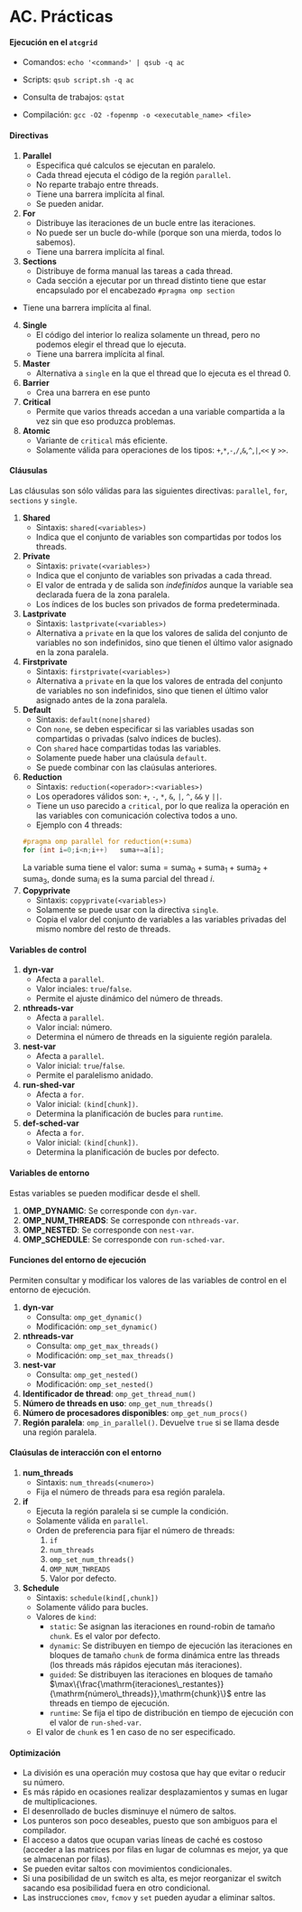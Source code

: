 # AC. Prácticas

#### Ejecución en el `atcgrid`

- Comandos: `echo '<command>' | qsub -q ac`

- Scripts: `qsub script.sh -q ac`

- Consulta de trabajos: `qstat`

- Compilación: `gcc -O2 -fopenmp -o <executable_name> <file>`

#### Directivas

1. **Parallel**
	- Especifica qué calculos se ejecutan en paralelo.
	- Cada thread ejecuta el código de la región `parallel`.
	- No reparte trabajo entre threads.
	- Tiene una barrera implícita al final.
	- Se pueden anidar.
2. **For**
	- Distribuye las iteraciones de un bucle entre las iteraciones.
	- No puede ser un bucle do-while (porque son una mierda, todos lo sabemos).
	- Tiene una barrera implícita al final.
3. **Sections**
	- Distribuye de forma manual las tareas a cada thread.
	- Cada sección a ejecutar por un thread distinto tiene que estar encapsulado por el encabezado `#pragma omp section`
  - Tiene una barrera implícita al final.
4. **Single**
	- El código del interior lo realiza solamente un thread, pero no podemos elegir  el thread que lo ejecuta.
	- Tiene una barrera implícita al final.
5. **Master**
	- Alternativa a `single` en la que el thread que lo ejecuta es el thread 0.
6. **Barrier**
	- Crea una barrera en ese punto
7. **Critical**
	- Permite que varios threads accedan a una variable compartida a la vez sin que eso produzca problemas.
8. **Atomic**
	- Variante de `critical` más eficiente.
	- Solamente válida para operaciones de los tipos: `+`,`*`,`-`,`/`,`&`,`^`,`|`,`<<` y `>>`.

#### Cláusulas

Las cláusulas son sólo válidas para las siguientes directivas: `parallel`, `for`, `sections` y `single`.

1. **Shared**
	- Sintaxis: `shared(<variables>)`
	- Indica que el conjunto de variables son compartidas por todos los threads.
2. **Private**
	- Sintaxis: `private(<variables>)`
	- Indica que el conjunto de variables son privadas a cada thread.
	- El valor de entrada y de salida son *indefinidos* aunque la variable sea declarada fuera de la zona paralela.
	- Los índices de los bucles son privados de forma predeterminada.
3. **Lastprivate**
	- Sintaxis: `lastprivate(<variables>)`
	- Alternativa a `private` en la que los valores de salida del conjunto de variables no son indefinidos, sino que tienen el último valor asignado en la zona paralela.
4. **Firstprivate**
	- Sintaxis: `firstprivate(<variables>)`
	- Alternativa a `private` en la que los valores de  entrada del conjunto de variables no son indefinidos, sino que tienen el último valor asignado antes de la zona paralela.
5. **Default**
	- Sintaxis: `default(none|shared)`
	- Con `none`, se deben especificar si las variables usadas son compartidas o privadas (salvo índices de bucles).
	- Con `shared` hace compartidas  todas las variables.
	- Solamente puede haber una claúsula `default`.
	- Se puede combinar con las claúsulas anteriores.
6. **Reduction**
	- Sintaxis: `reduction(<operador>:<variables>)`
	- Los operadores válidos son: `+`, `-`, `*`, `&`, `|`, `^`, `&&` y `||`.
	- Tiene un uso parecido a `critical`, por lo que realiza la operación en las variables con comunicación colectiva todos a uno.
	- Ejemplo con 4 threads:
	```c
	#pragma omp parallel for reduction(+:suma)
	for (int i=0;i<n;i++)	suma+=a[i];
	```
	La variable $\mathrm{suma}$ tiene el valor: $\mathrm{suma}=\mathrm{suma}_0+\mathrm{suma}_1+\mathrm{suma}_2+\mathrm{suma}_3$, donde $\mathrm{suma}_i$ es la suma parcial del thread $i$.
7. **Copyprivate**
	- Sintaxis: `copyprivate(<variables>)`
	- Solamente se puede usar con la directiva `single`.
	- Copia el valor del conjunto de variables a las variables privadas del mismo nombre del resto de threads.

#### Variables de control

1. **dyn-var**
	- Afecta a `parallel`.
	- Valor inciales: `true`/`false`.
	- Permite el ajuste dinámico del número de threads.
2. **nthreads-var**
	- Afecta a `parallel`.
	- Valor incial: número.
	- Determina el número de threads en la siguiente región paralela.
3. **nest-var**
	- Afecta a `parallel`.
	- Valor inicial: `true`/`false`.
	- Permite el paralelismo anidado.
4. **run-shed-var**
	- Afecta a `for`.
	- Valor inicial: `(kind[chunk])`.
	- Determina la planificación de bucles para `runtime`.
5. **def-sched-var**
	- Afecta a `for`.
	- Valor inicial: `(kind[chunk])`.
	- Determina la planificación de bucles por defecto.

#### Variables de entorno

Estas variables se pueden modificar desde el shell.

1. **OMP_DYNAMIC**: Se corresponde con `dyn-var`.
2. **OMP_NUM_THREADS**: Se corresponde con `nthreads-var`.
3. **OMP_NESTED**: Se corresponde con `nest-var`.
4. **OMP_SCHEDULE**: Se corresponde con `run-sched-var`.

#### Funciones del entorno de ejecución

Permiten consultar y modificar los valores de las variables de control en el entorno de ejecución.

1. **dyn-var**
	- Consulta: `omp_get_dynamic()`
	- Modificación: `omp_set_dynamic()`
2. **nthreads-var**
	- Consulta: `omp_get_max_threads()`
	- Modificación: `omp_set_max_threads()`
3. **nest-var**
	- Consulta: `omp_get_nested()`
	- Modificación: `omp_set_nested()`
4. **Identificador de thread**: `omp_get_thread_num()`
5. **Número de threads en uso**: `omp_get_num_threads()`
6. **Número de procesadores disponibles**: `omp_get_num_procs()`
7. **Región paralela**: `omp_in_parallel()`. Devuelve `true` si se llama desde una región paralela.

#### Claúsulas de interacción con el entorno

1. **num_threads**
	- Sintaxis: `num_threads(<numero>)`
	- Fija el número de threads para esa región paralela.
2. **if**
	- Ejecuta la región paralela si se cumple la condición.
	- Solamente válida en `parallel`.
	- Orden de preferencia para fijar el número de threads:
		1. `if`
		2. `num_threads`
		3. `omp_set_num_threads()`
		4. `OMP_NUM_THREADS`
		5. Valor por defecto.
3. **Schedule**
	- Sintaxis: `schedule(kind[,chunk])`
	- Solamente válido para bucles.
	- Valores de `kind`:
		- `static`: Se asignan las iteraciones en round-robin de tamaño `chunk`. Es el valor por defecto.
		- `dynamic`: Se distribuyen en tiempo de ejecución las iteraciones en bloques de tamaño `chunk` de forma dinámica entre las threads (los threads más rápidos ejecutan más iteraciones).
		- `guided`: Se distribuyen las iteraciones en bloques de tamaño $\max\{\frac{\mathrm{iteraciones\_restantes}}{\mathrm{número\_threads}},\mathrm{chunk}\}$ entre las threads en tiempo de ejecución.
		- `runtime`: Se fija el tipo de distribución en tiempo de ejecución con el valor de `run-shed-var`.
	- El valor de `chunk` es 1 en caso de no ser especificado.

#### Optimización

- La división es una operación muy costosa que hay que evitar o reducir su número.
- Es más rápido en ocasiones realizar desplazamientos y sumas en lugar de multiplicaciones.
- El desenrollado de bucles disminuye el número de saltos.
- Los punteros son poco deseables, puesto que son ambiguos para el compilador.
- El acceso a datos que ocupan varias líneas de caché es costoso (acceder a las matrices por filas en lugar de columnas es mejor, ya que se almacenan por filas).
- Se pueden evitar saltos con movimientos condicionales.
- Si una posibilidad de un switch es alta, es mejor reorganizar el switch sacando esa posibilidad fuera en otro condicional.
- Las instrucciones `cmov`, `fcmov` y `set` pueden ayudar a eliminar saltos.